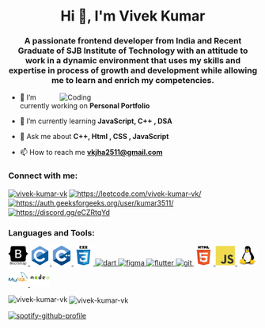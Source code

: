 <h1 align="center">Hi 👋, I'm Vivek Kumar</h1>
<h3 align="center">A passionate frontend developer from India and Recent Graduate of SJB Institute of Technology with an attitude to work in a dynamic environment that uses my skills and expertise in process of growth and development while allowing me to learn and enrich my competencies.</h3>
<img align="right" alt="Coding" width="400" src="https://media.tenor.com/rePDfDWO3XoAAAAd/hacking.gif">



- 🔭 I’m currently working on **Personal Portfolio**

- 🌱 I’m currently learning **JavaScript, C++ , DSA**

- 💬 Ask me about **C++, Html , CSS , JavaScript**

- 📫 How to reach me **vkjha2511@gmail.com**

<h3 align="left">Connect with me:</h3>
<p align="left">
<a href="https://linkedin.com/in/vivek-kumar-vk" target="blank"><img align="center" src="https://raw.githubusercontent.com/rahuldkjain/github-profile-readme-generator/master/src/images/icons/Social/linked-in-alt.svg" alt="vivek-kumar-vk" height="30" width="40" /></a>
<a href="https://www.leetcode.com/https://leetcode.com/vivek-kumar-vk/" target="blank"><img align="center" src="https://raw.githubusercontent.com/rahuldkjain/github-profile-readme-generator/master/src/images/icons/Social/leet-code.svg" alt="https://leetcode.com/vivek-kumar-vk/" height="30" width="40" /></a>
<a href="https://auth.geeksforgeeks.org/user/https://auth.geeksforgeeks.org/user/kumar3511/" target="blank"><img align="center" src="https://raw.githubusercontent.com/rahuldkjain/github-profile-readme-generator/master/src/images/icons/Social/geeks-for-geeks.svg" alt="https://auth.geeksforgeeks.org/user/kumar3511/" height="30" width="40" /></a>
<a href="https://discord.gg/https://discord.gg/eCZRtqYd" target="blank"><img align="center" src="https://raw.githubusercontent.com/rahuldkjain/github-profile-readme-generator/master/src/images/icons/Social/discord.svg" alt="https://discord.gg/eCZRtqYd" height="30" width="40" /></a>
</p>

<h3 align="left">Languages and Tools:</h3>
<p align="left"> <a href="https://getbootstrap.com" target="_blank" rel="noreferrer"> <img src="https://raw.githubusercontent.com/devicons/devicon/master/icons/bootstrap/bootstrap-plain-wordmark.svg" alt="bootstrap" width="40" height="40"/> </a> <a href="https://www.cprogramming.com/" target="_blank" rel="noreferrer"> <img src="https://raw.githubusercontent.com/devicons/devicon/master/icons/c/c-original.svg" alt="c" width="40" height="40"/> </a> <a href="https://www.w3schools.com/cpp/" target="_blank" rel="noreferrer"> <img src="https://raw.githubusercontent.com/devicons/devicon/master/icons/cplusplus/cplusplus-original.svg" alt="cplusplus" width="40" height="40"/> </a> <a href="https://www.w3schools.com/css/" target="_blank" rel="noreferrer"> <img src="https://raw.githubusercontent.com/devicons/devicon/master/icons/css3/css3-original-wordmark.svg" alt="css3" width="40" height="40"/> </a> <a href="https://dart.dev" target="_blank" rel="noreferrer"> <img src="https://www.vectorlogo.zone/logos/dartlang/dartlang-icon.svg" alt="dart" width="40" height="40"/> </a> <a href="https://www.figma.com/" target="_blank" rel="noreferrer"> <img src="https://www.vectorlogo.zone/logos/figma/figma-icon.svg" alt="figma" width="40" height="40"/> </a> <a href="https://flutter.dev" target="_blank" rel="noreferrer"> <img src="https://www.vectorlogo.zone/logos/flutterio/flutterio-icon.svg" alt="flutter" width="40" height="40"/> </a> <a href="https://git-scm.com/" target="_blank" rel="noreferrer"> <img src="https://www.vectorlogo.zone/logos/git-scm/git-scm-icon.svg" alt="git" width="40" height="40"/> </a> <a href="https://www.w3.org/html/" target="_blank" rel="noreferrer"> <img src="https://raw.githubusercontent.com/devicons/devicon/master/icons/html5/html5-original-wordmark.svg" alt="html5" width="40" height="40"/> </a> <a href="https://developer.mozilla.org/en-US/docs/Web/JavaScript" target="_blank" rel="noreferrer"> <img src="https://raw.githubusercontent.com/devicons/devicon/master/icons/javascript/javascript-original.svg" alt="javascript" width="40" height="40"/> </a> <a href="https://www.linux.org/" target="_blank" rel="noreferrer"> <img src="https://raw.githubusercontent.com/devicons/devicon/master/icons/linux/linux-original.svg" alt="linux" width="40" height="40"/> </a> <a href="https://www.mysql.com/" target="_blank" rel="noreferrer"> <img src="https://raw.githubusercontent.com/devicons/devicon/master/icons/mysql/mysql-original-wordmark.svg" alt="mysql" width="40" height="40"/> </a> <a href="https://nodejs.org" target="_blank" rel="noreferrer"> <img src="https://raw.githubusercontent.com/devicons/devicon/master/icons/nodejs/nodejs-original-wordmark.svg" alt="nodejs" width="40" height="40"/> </a> </p>

<p><img align="left" src="https://github-readme-stats.vercel.app/api/top-langs?username=vivek-kumar-vk&show_icons=true&locale=en&layout=compact" alt="vivek-kumar-vk" /></p>

<p>&nbsp;<img align="center" src="https://github-readme-stats.vercel.app/api?username=vivek-kumar-vk&show_icons=true&locale=en" alt="vivek-kumar-vk" /></p>

[![spotify-github-profile](https://spotify-github-profile.vercel.app/api/view?uid=amgsjc25hz45xr23f8hhpygkt&cover_image=true&theme=default&show_offline=true&background_color=121212)](https://spotify-github-profile.vercel.app/api/view?uid=amgsjc25hz45xr23f8hhpygkt&redirect=true)
